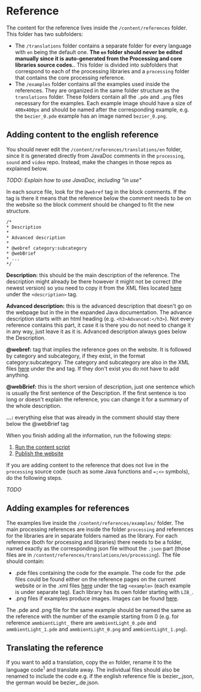 # Reference

The content for the reference lives inside the `/content/references` folder. This folder has two subfolders:

- The `/translations` folder contains a separate folder for every language with `en` being the default one. **The `en` folder should never be edited manually since it is auto-generated from the Processing and core libraries source codes.**. This folder is divided into subfolders that correspond to each of the processing libraries and a `processing` folder that contains the core processing reference.
- The `/examples` folder contains all the examples used inside the references. They are organized in the same folder structure as the `translations` folder. These folders contain all the `.pde` and `.png` files necessary for the examples. Each example image should have a size of `400x400px` and should be named after the corresponding example, e.g. the `bezier_0.pde` example has an image named `bezier_0.png`.

## Adding content to the english reference

You should never edit the `/content/references/translations/en` folder, since it is generated directly from JavaDoc comments in the `processing`, `sound` and `video` repo. Instead, make the changes in those repos as explained below.

_TODO: Explain how to use JavaDoc, including "in use"_

In each source file, look for the `@webref` tag in the block comments. If the tag is there it means that the reference below the comment needs to be on the website so the block comment should be changed to fit the new structure. 

```
/*
* Description
*
* Advanced description
*
* @webref category:subcategory
* @webBrief 
* ...
*/
```

**Description:** this should be the main description of the reference. The description might already be there however it might not be correct (the newest version) so you need to copy it from the XML files located [here](https://github.com/processing/processing-docs/tree/master/content/api_en) under the `<description>` tag. 

**Advanced description:** this is the advanced description that doesn't go on the webpage but in the in the expanded Java documentation. The advance description starts with an html heading (e.g. `<h3>Advanced:</h3>`). Not every reference contains this part, it case it is there you do not need to change it in any way, just leave it as it is. Advanced description always goes below the Description.

**@webref:** tag that implies the reference goes on the website. It is followed by category and subcategory, if they exist, in the format category:subcategory. The category and subcategory are also in the XML files [here](https://github.com/processing/processing-docs/tree/master/content/api_en) under the <category> and <subcategory> tag. If they don't exist you do not have to add anything.
  
**@webBrief:** this is the short version of description, just one sentence which is usually the first sentence of the Description. If the first sentence is too long or doesn't explain the reference, you can change it for a summary of the whole description.

**...:** everything else that was already in the comment should stay there below the @webBrief tag

When you finish adding all the information, run the following steps:

1. [Run the content script](/docs/content-script.md)
2. [Publish the website](/docs/publish.md)

If you are adding content to the reference that does not live in the `processing` source code (such as some Java functions and `=;<>` symbols), do the following steps.

_TODO_

## Adding examples for references

The examples live inside the `/content/references/examples/` folder. The main processing references are inside the folder `processing` and references for the libraries are in separate folders named as the library. For each reference (both for processing and libraries) there needs to be a folder, named exactly as the corresponding json file without the `.json` part (those files are in `/content/references/translations/en/processing`). The file should contain:
- .pde files containing the code for the example. The code for the .pde files could be found either on the reference pages on the current website or in the .xml files [here](https://github.com/processing/processing-docs/tree/master/content/api_en) under the tag `<example>` (each example is under separate tag). Each library has its own folder starting with `LIB_`.
- .png files if examples produce images. Images can be found [here](https://github.com/processing/processing-docs/tree/master/content/api_media). 

The .pde and .png file for the same example should be named the same as the reference with the number of the example starting from 0 (e.g. for reference `ammbientLight_` there are `ammbientLight_0.pde` and `ammbientLight_1.pde` and `ammbientLight_0.png` and `ammbientLight_1.png`).  

## Translating the reference

If you want to add a translation, copy the `en` folder, rename it to the language code<sup>1</sup> and translate away. The individual files should also be renamed to include the code e.g. if the english reference file is bezier_.json, the german would be bezier_.de.json.
